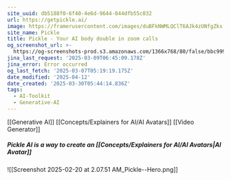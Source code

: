 ```yaml
---
site_uuid: db5188f0-6f40-4e6d-9644-044dfb55c032
url: https://getpickle.ai/
image: https://framerusercontent.com/images/duBFkNWMLQClT6AJk4zUNfgZks.png
site_name: Pickle
title: Pickle - Your AI body double in zoom calls
og_screenshot_url: >-
  https://og-screenshots-prod.s3.amazonaws.com/1366x768/80/false/bbc999004e5da68ed7422e309b35766812f0fdfccfe3b4a5831053b791327122.jpeg
jina_last_request: '2025-03-09T06:45:09.178Z'
jina_error: Error occurred
og_last_fetch: '2025-03-07T05:19:19.175Z'
date_modified: '2025-04-12'
date_created: '2025-03-30T05:44:14.836Z'
tags:
  - AI-Toolkit
  - Generative-AI
---
```


































































[[Generative AI]]
[[Concepts/Explainers for AI/AI Avatars]]
[[Video Generator]]

##### Pickle AI is a way to create an [[Concepts/Explainers for AI/AI Avatars|AI Avatar]]
![[Screenshot 2025-02-20 at 2.07.51 AM_Pickle--Hero.png]]
